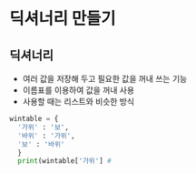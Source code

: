 # 딕셔너리 만들기
## 딕셔너리
+ 여러 값을 저장해 두고 필요한 값을 꺼내 쓰는 기능
+ 이름표를 이용하여 값을 꺼내 사용
+ 사용할 때는 리스트와 비슷한 방식
~~~ python
wintable = {
  '가위' : '보',
  '바위' : '가위',
  '보' : '바위'
  }
  print(wintable['가위'] # 
~~~
 
